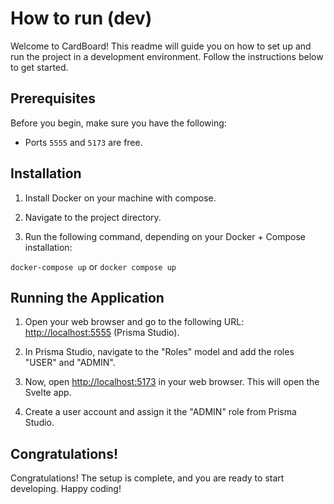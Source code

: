 # How to run (dev)

Welcome to CardBoard! This readme will guide you on how to set up and run the project in a development environment. Follow the instructions below to get started.

## Prerequisites

Before you begin, make sure you have the following:

- Ports ```5555``` and ```5173``` are free.

## Installation

1. Install Docker on your machine with compose.

2. Navigate to the project directory.

3. Run the following command, depending on your Docker + Compose installation:

`docker-compose up` or `docker compose up`


## Running the Application

1. Open your web browser and go to the following URL: [http://localhost:5555](http://localhost:5555) (Prisma Studio).

2. In Prisma Studio, navigate to the "Roles" model and add the roles "USER" and "ADMIN".

3. Now, open [http://localhost:5173](http://localhost:5173) in your web browser. This will open the Svelte app.

4. Create a user account and assign it the "ADMIN" role from Prisma Studio.

## Congratulations!

Congratulations! The setup is complete, and you are ready to start developing. Happy coding!
